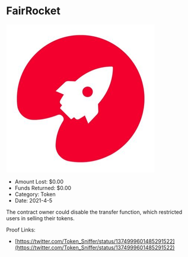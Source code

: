 # FairRocket
![FairRocket](/rektimages/FairRocket.png)
- Amount Lost: $0.00
- Funds Returned: $0.00
- Category: Token
- Date: 2021-4-5

The contract owner could disable the transfer function, which restricted users in selling their tokens.


Proof Links:
- [https://twitter.com/Token_Sniffer/status/1374999601485291522](https://twitter.com/Token_Sniffer/status/1374999601485291522)


